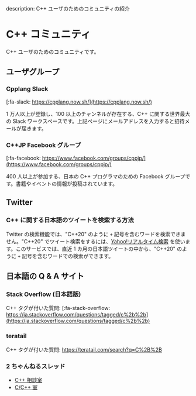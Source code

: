 description: C++ ユーザのためのコミュニティの紹介

# C++ コミュニティ

C++ ユーザのためのコミュニティです。

## ユーザグループ

### Cpplang Slack
[:fa-slack: https://cpplang.now.sh/](https://cpplang.now.sh/)

1 万人以上が登録し、100 以上のチャンネルが存在する、C++ に関する世界最大の Slack ワークスペースです。上記ページにメールアドレスを入力すると招待メールが届きます。

### C++JP Facebook グループ
[:fa-facebook: https://www.facebook.com/groups/cppjp/](https://www.facebook.com/groups/cppjp/)

400 人以上が参加する、日本の C++ プログラマのための Facebook グループです。書籍やイベントの情報が投稿されています。


## Twitter

### C++ に関する日本語のツイートを検索する方法
Twitter の検索機能では、"C++20" のように `+` 記号を含むワードを検索できません。"C++20" でツイート検索をするには、[Yahoo!リアルタイム検索](https://search.yahoo.co.jp/realtime/search?p=C%2B%2B20&ei=UTF-8) を使います。このサービスでは、直近 1 カ月の日本語ツイートの中から、"C++20" のように `+` 記号を含むワードでの検索ができます。


## 日本語の Q & A サイト

### Stack Overflow (日本語版)
C++ タグが付いた質問: [:fa-stack-overflow: https://ja.stackoverflow.com/questions/tagged/c%2b%2b](https://ja.stackoverflow.com/questions/tagged/c%2b%2b)

### teratail
C++ タグが付いた質問: https://teratail.com/search?q=C%2B%2B

### 2 ちゃんねるスレッド
- [C++ 相談室](https://www.google.co.jp/search?q=site%3Ahttps%3A%2F%2Fmevius.5ch.net+%22C%2B%2B%E7%9B%B8%E8%AB%87%E5%AE%A4%22)
- [C/C++ 室](https://www.google.com/search?q=site%3Ahttps%3A%2F%2Fmevius.5ch.net+%22C%2FC%2B%2B%E5%AE%A4%22)
